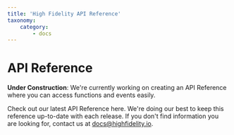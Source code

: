 ```yaml
---
title: 'High Fidelity API Reference'
taxonomy:
    category:
        - docs
---
```


### 

# API Reference

**Under Construction**: We're currently working on creating an API Reference where you can access functions and events easily. 

Check out our latest API Reference here. We're doing our best to keep this reference up-to-date with each release. If you don't find information you are looking for, contact us at [docs@highfidelity.io](mailto:docs@highfidelity.io). 
